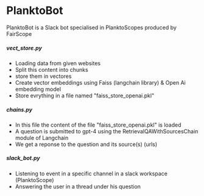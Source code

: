 # PlanktoBot
PlanktoBot is a Slack bot specialised in PlanktoScopes produced by FairScope


##### vect_store.py #####
- Loading data from given websites 
- Split this content into chunks
- store them in vectores
- Create vector embeddings using Faiss (langchain library) & Open Ai embedding model
- Store evrything in a file named "faiss_store_openai.pkl"

##### chains.py #####
- In this file the content of the file "faiss_store_openai.pkl" is loaded
- A question is submitted to gpt-4 using the RetrievalQAWithSourcesChain module of Langchain
- We get a reponse to the question and its source(s) (urls)

##### slack_bot.py #####
- Listening to event in a specific channel in a slack workspace (PlanktoScope)
- Answering the user in a thread under his question 

